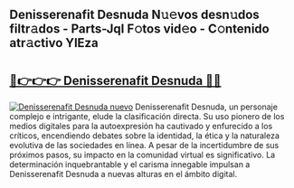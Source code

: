## Denisserenafit Desnuda N𝚞𝚎vos desn𝚞dos filtr𝚊dos - Parts-JqI F𝚘tos vid𝚎o - C𝚘ntenido atr𝚊ctivo YlEza

# <h2><a href="http://mb0igud.tromn.icu/?c=Denisserenafit+Desnuda">🔗👉👉👉 Denisserenafit Desnuda 🔗🔗</a></h2>

[![Denisserenafit Desnuda nuevo](https://i.imgur.com/pEAQMta.gif)](http://mb0igud.tromn.icu/?c=Denisserenafit+Desnuda)
Denisserenafit Desnuda, un personaje complejo e intrigante, elude la clasificación directa. Su uso pionero de los medios digitales para la autoexpresión ha cautivado y enfurecido a los críticos, encendiendo debates sobre la identidad, la ética y la naturaleza evolutiva de las sociedades en línea. A pesar de la incertidumbre de sus próximos pasos, su impacto en la comunidad virtual es significativo. La determinación inquebrantable y el carisma innegable impulsan a Denisserenafit Desnuda a nuevas alturas en el ámbito digital.
